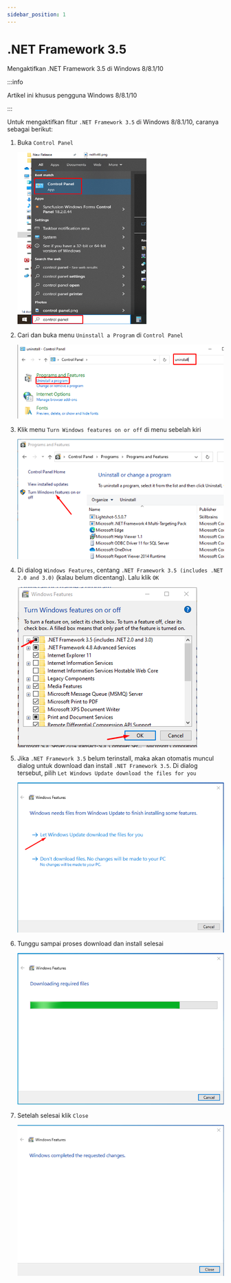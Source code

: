 ```yaml
---
sidebar_position: 1
---
```


# .NET Framework 3.5

Mengaktifkan .NET Framework 3.5 di Windows 8/8.1/10

:::info

Artikel ini khusus pengguna Windows 8/8.1/10

:::

Untuk mengaktifkan fitur `.NET Framework 3.5` di Windows 8/8.1/10, caranya sebagai berikut:

1. Buka `Control Panel`

    <img src="/img/control_panel_win10.png" width="300" height="400"></img>

2. Cari dan buka menu `Uninstall a Program` di `Control Panel`

    ![Buka menu uninstall a program](/img/control_panel_win10_2.png)

3. Klik menu `Turn Windows features on or off` di menu sebelah kiri

    ![Buka menu Turn Windows features on or off](/img/netfx35/netfx35.png)

4. Di dialog `Windows Features`, centang `.NET Framework 3.5 (includes .NET 2.0 and 3.0)` (kalau belum dicentang). Lalu klik `OK`

    ![Aktifkan .NET Framework 3.5](/img/netfx35/netfx352.png)

5. Jika `.NET Framework 3.5` belum terinstall, maka akan otomatis muncul dialog untuk download dan install `.NET Framework 3.5`. Di dialog tersebut, pilih `Let Windows Update download the files for you`

    ![Jendela download .NET Framework 3.5](/img/netfx35/netfx353.png)

6. Tunggu sampai proses download dan install selesai

    ![Proses download .NET Framework 3.5](/img/netfx35/netfx354.png)

7. Setelah selesai klik `Close`

    ![Proses download .NET Framework 3.5](/img/netfx35/netfx355.png)
